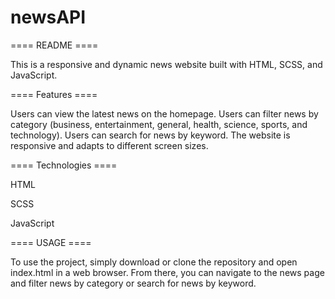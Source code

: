 # newsAPI
==== README ====

This is a responsive and dynamic news website built with HTML, SCSS, and JavaScript.


==== Features ====

Users can view the latest news on the homepage.
Users can filter news by category (business, entertainment, general, health, science, sports, and technology).
Users can search for news by keyword.
The website is responsive and adapts to different screen sizes.


==== Technologies ====

HTML

SCSS

JavaScript


==== USAGE ====

To use the project, simply download or clone the repository and open index.html in a web browser. 
From there, you can navigate to the news page and filter news by category or search for news by keyword.
